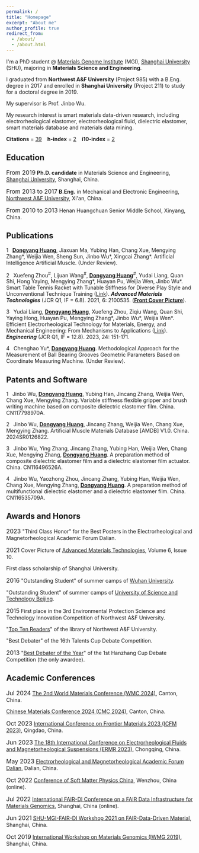 ```yaml
---
permalink: /
title: "Homepage"
excerpt: "About me"
author_profile: true
redirect_from: 
  - /about/
  - /about.html
---
```


I'm a PhD student @ [Materials Genome Institute](https://mgi.shu.edu.cn/) (MGI), [Shanghai University](https://www.shu.edu.cn/) (SHU), majoring in **Materials Science and Engineering**.

I graduated from **Northwest A&F University** (Project 985) with a B.Eng. degree in 2017 and enrolled in **Shanghai University** (Project 211) to study for a doctoral degree in 2019.

My supervisor is Prof. Jinbo Wu.

My research interest is smart materials data-driven research, including electrorheological elastomer, electrorheological fluid, dielectric elastomer, smart materials database and materials data mining.

**Citations** = [39](https://scholar.google.com/citations?user=2MzGV54AAAAJ&hl=en) &ensp; **h-index** = [2](https://scholar.google.com/citations?user=2MzGV54AAAAJ&hl=en) &ensp; **i10-index** = [2](https://scholar.google.com/citations?user=2MzGV54AAAAJ&hl=en)


Education
------
<font size=3>From 2019</font> **Ph.D. candidate** in Materials Science and Engineering, [Shanghai University](https://www.shu.edu.cn), Shanghai, China.

<font size=3>From 2013 to 2017</font> **B.Eng.** in Mechanical and Electronic Engineering, [Northwest A&F University](https://www.nwafu.edu.cn), Xi'an, China.

<font size=3>From 2010 to 2013</font> Henan Huangchuan Senior Middle School, Xinyang, China.

Publications
------
1 &ensp;**<u>Dongyang Huang</u>**, Jiaxuan Ma, Yubing Han, Chang Xue, Mengying Zhang\*, Weijia Wen, Sheng Sun, Jinbo Wu\*, Xingcai Zhang\*. Artificial Intelligence Artificial Muscle. (Under Review).

2 &ensp;Xuefeng Zhou<sup>#</sup>, Lijuan Wang<sup>#</sup>, **<u>Dongyang Huang</u>**<sup>#</sup>, Yudai Liang, Quan Shi, Hong Yaying, Mengying Zhang\*, Huayan Pu, Weijia Wen, Jinbo Wu\*. Smart Table Tennis Racket with Tunable Stiffness for Diverse Play Style and Unconventional Technique Training ([Link](https://doi.org/10.1002/admt.202100535)). ***Advanced Materials Technologies*** (JCR Q1, IF = 6.8). 2021, 6: 2100535. (**<u>Front Cover Picture</u>**).

3 &ensp;Yudai Liang, **<u>Dongyang Huang</u>**, Xuefeng Zhou, Ziqiu Wang, Quan Shi, Yaying Hong, Huayan Pu, Mengying Zhang\*, Jinbo Wu\*, Weijia Wen\*. Efficient Electrorheological Technology for Materials, Energy, and Mechanical Engineering: From Mechanisms to Applications ([Link](https://doi.org/10.1016/j.eng.2022.01.014)). ***Engineering*** (JCR Q1, IF = 12.8). 2023, 24: 151-171.

4 &ensp;Chenghao Yu\*, **<u>Dongyang Huang</u>**. Methodological Approach for the Measurement of Ball Bearing Grooves Geometric Parameters Based on Coordinate Measuring Machine. (Under Review).

Patents and Software
------
1 &ensp;Jinbo Wu, **<u>Dongyang Huang</u>**, Yubing Han, Jincang Zhang, Weijia Wen, Chang Xue, Mengying Zhang. Variable stiffness flexible gripper and brush writing machine based on composite dielectric elastomer film. China. CN117798970A.

2 &ensp;Jinbo Wu, **<u>Dongyang Huang</u>**, Jincang Zhang, Weijia Wen, Chang Xue, Mengying Zhang. Artificial Muscle Materials Database [AMDB] V1.0. China. 2024SR0126822.

3 &ensp;Jinbo Wu, Ying Zhang, Jincang Zhang, Yubing Han, Weijia Wen, Chang Xue, Mengying Zhang, **<u>Dongyang Huang</u>**. A preparation method of composite dielectric elastomer film and a dielectric elastomer film actuator. China. CN116496526A.

4 &ensp;Jinbo Wu, Yaozhong Zhou, Jincang Zhang, Yubing Han, Weijia Wen, Chang Xue, Mengying Zhang, **<u>Dongyang Huang</u>**. A preparation method of multifunctional dielectric elastomer and a dielectric elastomer film. China. CN116535709A.

Awards and Honors
------
<font size=3>2023</font> "Third Class Honor" for the Best Posters in the Electrorheological and Magnetorheological Academic Forum Dalian.

<font size=3>2021</font> Cover Picture of [Advanced Materials Technologies](https://onlinelibrary.wiley.com/toc/2365709x/2021/6/10), Volume 6, Issue 10. 

First class scholarship of Shanghai University.

<font size=3>2016</font> "Outstanding Student" of summer camps of [Wuhan University](https://www.whu.edu.cn/).

"Outstanding Student" of summer camps of [University of Science and Technology Beijing](https://www.ustb.edu.cn/). 

<font size=3>2015</font> First place in the 3rd Environmental Protection Science and Technology Innovation Competition of Northwest A&F University. 

"[Top Ten Readers](https://oldlib.nwsuaf.edu.cn/dzpx/283009.htm)" of the library of Northwest A&F University. 

"Best Debater" of the 16th Talents Cup Debate Competition. 

<font size=3>2013</font> "[Best Debater of the Year](https://news.nwafu.edu.cn/xstdx/fc748ac3f10b4a0fbd48e1ac2b249b7a.htm)" of the 1st Hanzhang Cup Debate Competition (the only awardee). 

Academic Conferences
------
<font size=3>Jul 2024</font> [The 2nd World Materials Conference (WMC 2024)](https://cmc2024.scimeeting.cn/en/web/index/20751), Canton, China. 

[Chinese Materials Conference 2024 (CMC 2024)](https://cmc2024.scimeeting.cn/cn/web/index/), Canton, China. 

<font size=3>Oct 2023</font> [International Conference on Frontier Materials 2023 (ICFM 2023)](http://icfm2023.org.cn/index.html), Qingdao, China. 

<font size=3>Jun 2023</font> [The 18th International Conference on Electrorheological Fluids and Magnetorheological Suspensions (ERMR 2023)](https://ermr2023.aconf.org/),  Chongqing, China. 

<font size=3>May 2023</font> [Electrorheological and Magnetorheological Academic Forum Dalian](https://cstam.org.cn/article/16778185154490368.html), Dalian, China.

<font size=3>Oct 2022</font> [Conference of Soft Matter Physics China](http://softmat2021.cpsjournals.cn/index.php?m=82), Wenzhou, China (online). 

<font size=3>Jul 2022</font> [International FAIR-DI Conference on a FAIR Data Infrastructure for Materials Genomics](https://mgi.shu.edu.cn/info/1063/3062.htm), Shanghai, China (online). 

<font size=3>Jun 2021</font> [SHU-MGI-FAIR-DI Workshop 2021 on FAIR-Data-Driven Material](https://www.fair-di.eu/events/workshop-louvain-2021/louvain-2021-home), Shanghai, China.

<font size=3>Oct 2019</font> [International Workshop on Materials Genomics (IWMG 2019)](https://mgi.shu.edu.cn/info/1063/1766.htm), Shanghai, China. 

